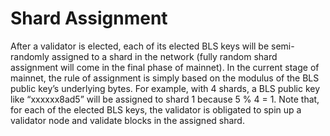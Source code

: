 # Shard Assignment

After a validator is elected, each of its elected BLS keys will be semi-randomly assigned to a shard in the network (fully random shard assignment will come in the final phase of mainnet). In the current stage of mainnet, the rule of assignment is simply based on the modulus of the BLS public key’s underlying bytes. For example, with 4 shards, a BLS public key like “xxxxxx8ad5” will be assigned to shard 1 because 5 % 4 = 1. Note that, for each of the elected BLS keys, the validator is obligated to spin up a validator node and validate blocks in the assigned shard.

